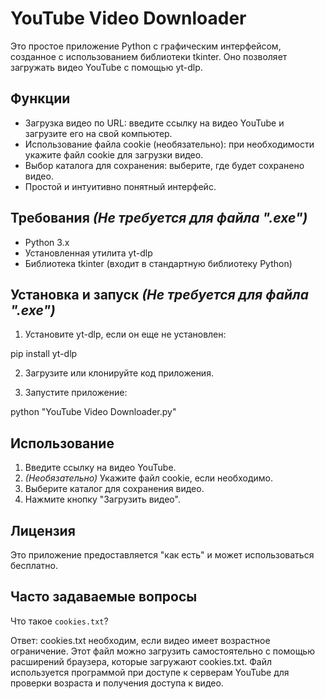 # YouTube Video Downloader

Это простое приложение Python с графическим интерфейсом, созданное с использованием библиотеки tkinter. Оно позволяет загружать видео YouTube с помощью yt-dlp.

## Функции

- Загрузка видео по URL: введите ссылку на видео YouTube и загрузите его на свой компьютер.
- Использование файла cookie (необязательно): при необходимости укажите файл cookie для загрузки видео.
- Выбор каталога для сохранения: выберите, где будет сохранено видео.
- Простой и интуитивно понятный интерфейс.

## Требования *(Не требуется для файла ".exe")*

- Python 3.x
- Установленная утилита yt-dlp
- Библиотека tkinter (входит в стандартную библиотеку Python)

## Установка и запуск *(Не требуется для файла ".exe")*

1. Установите yt-dlp, если он еще не установлен:

pip install yt-dlp

2. Загрузите или клонируйте код приложения.

3. Запустите приложение:

python "YouTube Video Downloader.py"

## Использование

1. Введите ссылку на видео YouTube.
2. *(Необязательно)* Укажите файл cookie, если необходимо.
3. Выберите каталог для сохранения видео.
4. Нажмите кнопку "Загрузить видео".

## Лицензия

Это приложение предоставляется "как есть" и может использоваться бесплатно.

## Часто задаваемые вопросы

Что такое `cookies.txt`?

Ответ: cookies.txt необходим, если видео имеет возрастное ограничение.
Этот файл можно загрузить самостоятельно с помощью расширений браузера, которые загружают cookies.txt.
Файл используется программой при доступе к серверам YouTube для проверки возраста и получения доступа к видео.
